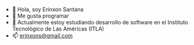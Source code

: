 - 👋 Hola, soy Erinxon Santana
- 👀 Me gusta programar
- 🌱 Actualmente estoy estudiando desarrollo de software en el Instituto Tecnológico de Las Américas (ITLA)
- 📫 erinxons@gmail.com

<!---
Erinxon/Erinxon is a ✨ special ✨ repository because its `README.md` (this file) appears on your GitHub profile.
You can click the Preview link to take a look at your changes.
--->
